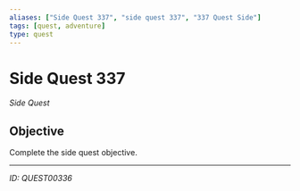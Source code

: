 ```yaml
---
aliases: ["Side Quest 337", "side quest 337", "337 Quest Side"]
tags: [quest, adventure]
type: quest
---
```


# Side Quest 337

*Side Quest*

## Objective
Complete the side quest objective.

---
*ID: QUEST00336*